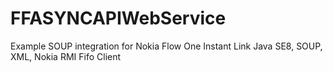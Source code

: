 # FFASYNCAPIWebService
Example SOUP integration for Nokia Flow One Instant Link
Java SE8, SOUP, XML, Nokia RMI Fifo Client
